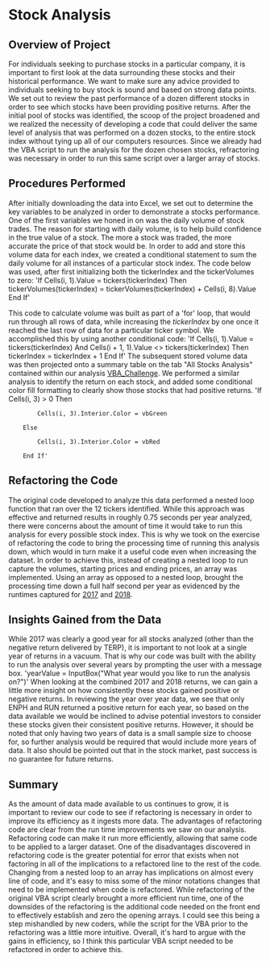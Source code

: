 # **Stock Analysis**
## Overview of Project
  For individuals seeking to purchase stocks in a particular company, it is important to first look at the data surrounding these stocks and their historical performance.  We want to make sure any advice provided to individuals seeking to buy stock is sound and based on strong data points.  We set out to review the past performance of a dozen different stocks in order to see which stocks have been providing positive returns.  After the initial pool of stocks was identified, the scoop of the project broadened and we realized the necessity of developing a code that could deliver the same level of analysis that was performed on a dozen stocks, to the entire stock index without tying up all of our computers resources.  Since we already had the VBA script to run the analysis for the dozen chosen stocks, refractoring was necessary in order to run this same script over a larger array of stocks. 
  ## Procedures Performed
   After initially downloading the data into Excel, we set out to determine the key variables to be analyzed in order to demonstrate a stocks performance.  One of the first variables we honed in on was the daily volume of stock trades.  The reason for starting with daily volume, is to help build confidence in the true value of a stock.  The more a stock was traded, the more accurate the price of that stock would be.  In order to add and store this volume data for each index, we created a conditional statement to sum the daily volume for all instances of a particular stock index.  The code below was used, after first initializing both the tickerIndex and the tickerVolumes to zero: 
            'If Cells(i, 1).Value = tickers(tickerIndex) Then
            tickerVolumes(tickerIndex) = tickerVolumes(tickerIndex) + Cells(i, 8).Value
            End If'
    
   This code to calculate volume was built as part of a 'for' loop, that would run through all rows of data, while increasing the *tickerIndex* by one once it reached the last row of data for a particular ticker symbol.  We accomplished this by using another conditional code: 
     'If Cells(i, 1).Value = tickers(tickerIndex) And Cells(i + 1, 1).Value <> tickers(tickerIndex) Then 
   tickerIndex = tickerIndex + 1
   End If'
   The subsequent stored volume data was then projected onto a summary table on the tab "All Stocks Analysis" contained within our analysis [VBA_Challenge](https://github.com/kroman3105/stock-analysis/blob/master/VBA_Challenge.xlsm).  We performed a similar analysis to identify the return on each stock, and added some conditional color fill formatting to clearly show those stocks that had positive returns.
  'If Cells(i, 3) > 0 Then
            
            Cells(i, 3).Interior.Color = vbGreen
            
        Else
        
            Cells(i, 3).Interior.Color = vbRed
            
        End If'
        
 ## Refactoring the Code
  The original code developed to analyze this data performed a nested loop function that ran over the 12 tickers identified.  While this approach was effective and returned results in roughly 0.75 seconds per year analyzed, there were concerns about the amount of time it would take to run this analysis for every possible stock index.  This is why we took on the exercise of refactoring the code to bring the processing time of running this analysis down, which would in turn make it a useful code even when increasing the dataset.  In order to achieve this, instead of creating a nested loop to run capture the volumes, starting prices and ending prices, an array was implemented.  Using an array as opposed to a nested loop, brought the processing time down a full half second per year as evidenced by the runtimes captured for [2017](https://github.com/kroman3105/stock-analysis/blob/master/Resources/VBA_Challenge_2017.PNG) and [2018](https://github.com/kroman3105/stock-analysis/blob/master/Resources/VBA_Challenge_2018.PNG).  
  
## Insights Gained from the Data
  While 2017 was clearly a good year for all stocks analyzed (other than the negative return delivered by TERP), it is important to not look at a single year of returns in a vacuum.  That is why our code was built with the ability to run the analysis over several years by prompting the user with a message box. 
  'yearValue = InputBox("What year would you like to run the analysis on?")'
  When looking at the combined 2017 and 2018 returns, we can gain a little more insight on how consistently these stocks gained positive or negative returns.  In reviewing the year over year data, we see that only ENPH and RUN returned a positive return for each year, so based on the data available we would be inclined to advise potential investors to consider these stocks given their consistent positive returns.  However, it should be noted that only having two years of data is a small sample size to choose for, so further analysis would be required that would include more years of data.  It also should be pointed out that in the stock market, past success is no guarantee for future returns.
  
 ## Summary
   As the amount of data made available to us continues to grow, it is important to review our code to see if refactoring is necessary in order to improve its efficiency as it ingests more data.  The advantages of refactoring code are clear from the run time improvements we saw on our analysis.  Refactoring code can make it run more efficiently, allowing that same code to be applied to a larger dataset.  One of the disadvantages discovered in refactoring code is the greater potential for error that exists when not factoring in all of the implications to a refactored line to the rest of the code.  Changing from a nested loop to an array has implications on almost every line of code, and it's easy to miss some of the minor notations changes that need to be implemented when code is refactored.  While refactoring of the original VBA script clearly brought a more efficient run time, one of the downsides of the refactoring is the additional code needed on the front end to effectively establish and zero the opening arrays.  I could see this being a step mishandled by new coders, while the script for the VBA prior to the refactoring was a little more intuitive.  Overall, it's hard to argue with the gains in efficiency, so I think this particular VBA script needed to be refactored in order to achieve this.       
   
